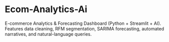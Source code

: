 # Ecom-Analytics-Ai
E-commerce Analytics &amp; Forecasting Dashboard (Python + Streamlit + AI).  Features data cleaning, RFM segmentation, SARIMA forecasting, automated narratives, and natural-language queries.
